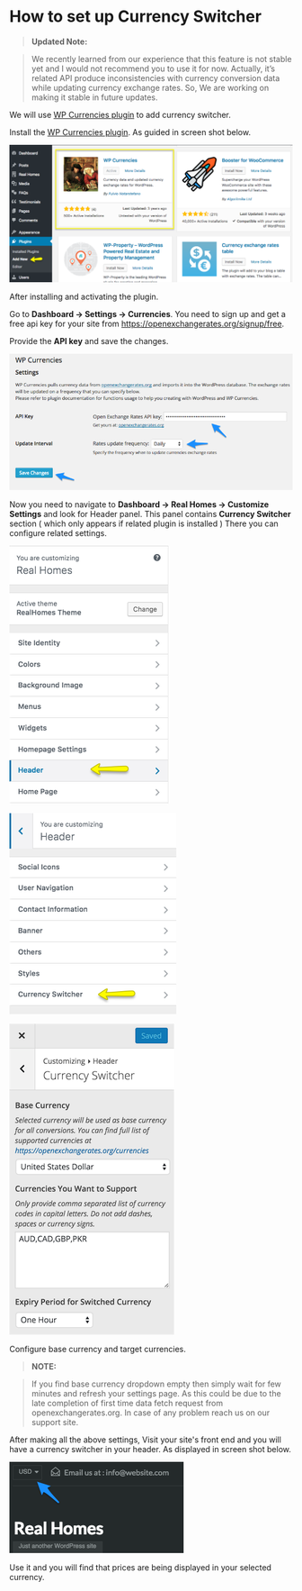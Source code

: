 # How to set up Currency Switcher

> **Updated Note:**

> We recently learned from our experience that this feature is not stable yet and I would not recommend you to use it for now. Actually, it’s related API produce inconsistencies with currency conversion data while updating currency exchange rates. So, We are working on making it stable in future updates.

We will use [WP Currencies plugin](https://wordpress.org/plugins/wp-currencies/) to add currency switcher.

Install the [WP Currencies plugin](https://wordpress.org/plugins/wp-currencies/). As guided in screen shot below. 

![Real Homes Documentation](images/other-features/wp-currency-plugin-search.png)

After installing and activating the plugin. 

Go to **Dashboard → Settings → Currencies**. You need to sign up and get a free api key for your site from https://openexchangerates.org/signup/free. 

Provide the **API key** and save the changes. 

![Real Homes Documentation](images/other-features/wp-currencies-settings.png)

Now you need to navigate to **Dashboard → Real Homes → Customize Settings** and look for Header panel. This panel contains **Currency Switcher** section ( which only appears if related plugin is installed ) There you can configure related settings.

![Real Homes Documentation](images/other-features/header-customizer.png)

![Real Homes Documentation](images/other-features/currency-switcher-panel.png)

![Real Homes Documentation](images/other-features/currency-switcher-settings.png)

Configure base currency and target currencies.

> **NOTE:** 

> If you find base currency dropdown empty then simply wait for few minutes and refresh your settings page. As this could be due to the late completion of first time data fetch request from openexchangerates.org. In case of any problem reach us on our support site.

After making all the above settings, Visit your site's front end and you will have a currency switcher in your header. As displayed in screen shot below. 

![Real Homes Documentation](images/other-features/currency-switcher-frontend.png)

Use it and you will find that prices are being displayed in your selected currency.
